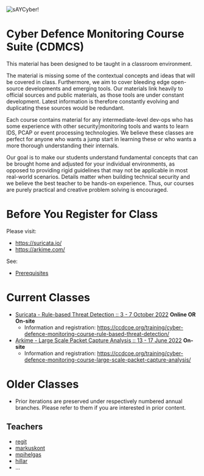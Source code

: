 ![sAYCyber!](/saynomore.png)

# Cyber Defence Monitoring Course Suite (CDMCS)

This material has been designed to be taught in a classroom environment.

The material is missing some of the contextual concepts and ideas that will be covered in class. Furthermore, we aim to cover bleeding edge open-source developments and emerging tools. Our materials link heavily to official sources and public materials, as those tools are under constant development. Latest information is therefore constantly evolving and duplicating these sources would be redundant.

Each course contains material for any intermediate-level dev-ops who has some experience with other security|monitoring tools and wants to learn IDS, PCAP or event processing technologies. We believe these classes are perfect for anyone who wants a jump start in learning these or who wants a more thorough understanding their internals.

Our goal is to make our students understand fundamental concepts that can be brought home and adjusted for your individual environments, as opposed to providing rigid guidelines that may not be applicable in most real-world scenarios. Details matter when building technical security and we believe the best teacher to be hands-on experience. Thus, our courses are purely practical and creative problem solving is encouraged.

# Before You Register for Class

Please visit:

 * https://suricata.io/
 * https://arkime.com/

See:
 * [Prerequisites](prerequisites/)

# Current Classes

 * [Suricata - Rule-based Threat Detection :: 3 - 7 October 2022](/Suricata/) **Online OR On-site**
   * Information and registration: https://ccdcoe.org/training/cyber-defence-monitoring-course-rule-based-threat-detection/
 * [Arkime - Large Scale Packet Capture Analysis :: 13 - 17 June 2022](/Arkime/) **On-site**
   * Information and registration: https://ccdcoe.org/training/cyber-defence-monitoring-course-large-scale-packet-capture-analysis/

# Older Classes

 * Prior iterations are preserved under respectively numbered annual branches. Please refer to them if you are interested in prior content.

## Teachers

 * [regit](https://github.com/regit)
 * [markuskont](https://github.com/markuskont)
 * [mpihelgas](https://github.com/mpihelgas)
 * [hillar](https://github.com/hillar)
 * ...
